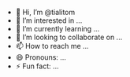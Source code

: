 - 👋 Hi, I’m @tialitom
- 👀 I’m interested in ...
- 🌱 I’m currently learning ...
- 💞️ I’m looking to collaborate on ...
- 📫 How to reach me ...
- 😄 Pronouns: ...
- ⚡ Fun fact: ...

<!---
tialitom/tialitom is a ✨ special ✨ repository because its `README.md` (this file) appears on your GitHub profile.
You can click the Preview link to take a look at your changes.
--->

